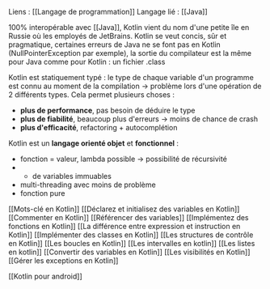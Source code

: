 Liens : [[Langage de programmation]]
Langage lié : [[Java]]

100% interopérable avec [[Java]], Kotlin vient du nom d'une petite île en Russie où les employés de JetBrains. Kotlin se veut concis, sûr et pragmatique, certaines erreurs de Java ne se font pas en Kotlin (NullPointerException par exemple), la sortie du compilateur est la même pour Java comme pour Kotlin : un fichier .class

Kotlin est statiquement typé : le type de chaque variable d'un programme est connu au moment de la compilation -> problème lors d'une opération de 2 différents types. Cela permet plusieurs choses :
- **plus de performance**, pas besoin de déduire le type
- **plus de fiabilité**, beaucoup plus d'erreurs -> moins de chance de crash
- **plus d'efficacité**, refactoring + autocomplétion

Kotlin est un **langage orienté objet** et **fonctionnel** : 
- fonction = valeur, lambda possible -> possibilité de récursivité
- + de variables immuables
- multi-threading avec moins de problème
- fonction pure

[[Mots-clé en Kotlin]]
[[Déclarez et initialisez des variables en Kotlin]]
[[Commenter en Kotlin]]
[[Référencer des variables]]
[[Implémentez des fonctions en Kotlin]]
[[La différence entre expression et instruction en Kotlin]]
[[Implémenter des classes en Kotlin]]
[[Les structures de contrôle en Kotlin]]
[[Les boucles en Kotlin]]
[[Les intervalles en kotlin]]
[[Les listes en kotlin]]
[[Convertir des variables en Kotlin]]
[[Les visibilités en Kotlin]]
[[Gérer les exceptions en Kotlin]]

[[Kotlin pour android]]